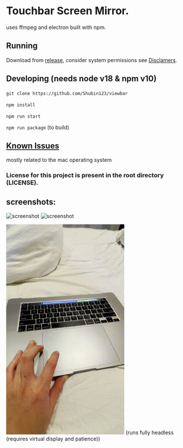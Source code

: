 # Touchbar Screen Mirror.

uses ffmpeg and electron built with npm.


## Running
Download from [release](https://github.com/Shubin123/viewbar/releases), consider system permissions see [Disclamers](./extras/readme.md). 

## Developing (needs node v18 & npm v10)
`git clone https://github.com/Shubin123/viewbar` 

`npm install`

`npm run start`

`npm run package` (to build)


## [Known Issues](./extras/readme.md)
mostly related to the mac operating system

### License for this project is present in the root directory (LICENSE).
 
## screenshots:

![screenshot](./screenshots/demo1.gif) ![screenshot](./screenshots/demo2.gif)

![screenshot](./screenshots/demo3.gif) (runs fully headless (requires virtual display and patience))
